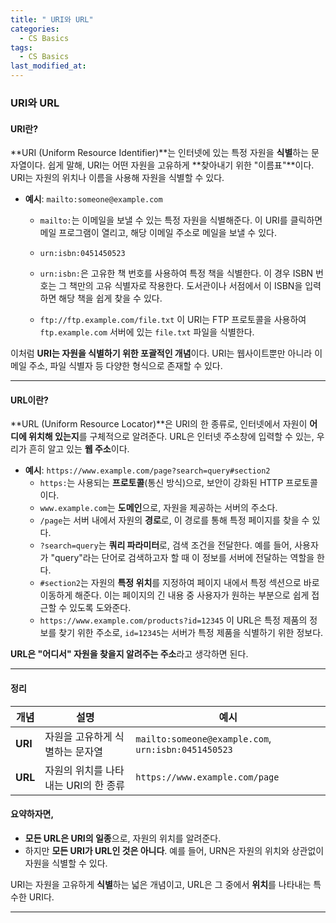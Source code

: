 ```yaml
---
title: " URI와 URL"
categories:
  - CS Basics
tags:
  - CS Basics
last_modified_at: 
---
```


### URI와 URL

#### URI란?

**URI (Uniform Resource Identifier)**는 인터넷에 있는 특정 자원을 **식별**하는 문자열이다. 쉽게 말해, URI는 어떤 자원을 고유하게 **찾아내기 위한 "이름표"**이다. URI는 자원의 위치나 이름을 사용해 자원을 식별할 수 있다.

- **예시**: `mailto:someone@example.com`
  - `mailto:`는 이메일을 보낼 수 있는 특정 자원을 식별해준다. 이 URI를 클릭하면 메일 프로그램이 열리고, 해당 이메일 주소로 메일을 보낼 수 있다.  
  
  - `urn:isbn:0451450523`
  - `urn:isbn:`은 고유한 책 번호를 사용하여 특정 책을 식별한다. 이 경우 ISBN 번호는 그 책만의 고유 식별자로 작용한다. 도서관이나 서점에서 이 ISBN을 입력하면 해당 책을 쉽게 찾을 수 있다.  
   
  -  `ftp://ftp.example.com/file.txt` 
    이 URI는 FTP 프로토콜을 사용하여 `ftp.example.com` 서버에 있는 `file.txt` 파일을 식별한다.  

이처럼 **URI는 자원을 식별하기 위한 포괄적인 개념**이다. URI는 웹사이트뿐만 아니라 이메일 주소, 파일 식별자 등 다양한 형식으로 존재할 수 있다.

---

#### URL이란?

**URL (Uniform Resource Locator)**은 URI의 한 종류로, 인터넷에서 자원이 **어디에 위치해 있는지**를 구체적으로 알려준다. URL은 인터넷 주소창에 입력할 수 있는, 우리가 흔히 알고 있는 **웹 주소**이다.

- **예시**: `https://www.example.com/page?search=query#section2`
  - `https:`는 사용되는 **프로토콜**(통신 방식)으로, 보안이 강화된 HTTP 프로토콜이다.
  - `www.example.com`는 **도메인**으로, 자원을 제공하는 서버의 주소다.
  - `/page`는 서버 내에서 자원의 **경로**로, 이 경로를 통해 특정 페이지를 찾을 수 있다.
  - `?search=query`는 **쿼리 파라미터**로, 검색 조건을 전달한다. 예를 들어, 사용자가 "query"라는 단어로 검색하고자 할 때 이 정보를 서버에 전달하는 역할을 한다.
  - `#section2`는 자원의 **특정 위치**를 지정하여 페이지 내에서 특정 섹션으로 바로 이동하게 해준다. 이는 페이지의 긴 내용 중 사용자가 원하는 부분으로 쉽게 접근할 수 있도록 도와준다.
  -  `https://www.example.com/products?id=12345`
     이 URL은 특정 제품의 정보를 찾기 위한 주소로, `id=12345`는 서버가 특정 제품을 식별하기 위한 정보다.  

**URL은 "어디서" 자원을 찾을지 알려주는 주소**라고 생각하면 된다.

---

#### 정리

| 개념  | 설명                                       | 예시                                  |
|-------|--------------------------------------------|--------------------------------------|
| **URI** | 자원을 고유하게 식별하는 문자열            | `mailto:someone@example.com`, `urn:isbn:0451450523` |
| **URL** | 자원의 위치를 나타내는 URI의 한 종류       | `https://www.example.com/page`       |

  
#### 요약하자면,  
- **모든 URL은 URI의 일종**으로, 자원의 위치를 알려준다.
- 하지만 **모든 URI가 URL인 것은 아니다**. 예를 들어, URN은 자원의 위치와 상관없이 자원을 식별할 수 있다.

URI는 자원을 고유하게 **식별**하는 넓은 개념이고, URL은 그 중에서 **위치**를 나타내는 특수한 URI다.

--- 

